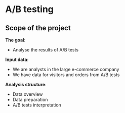 # A/B testing

## Scope of the project

**The goal**:
- Analyse the results of A/B tests

**Input data**: 
- We are analysts in the large e-commerce company
- We have data for visitors and orders from A/B tests

**Analysis structure**:
* Data overview
* Data preparation
* A/B tests interpretation
